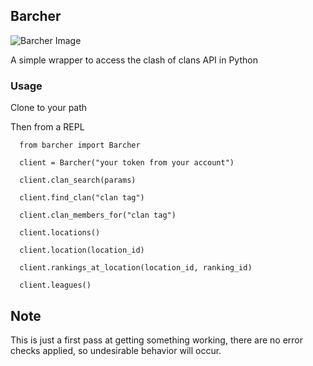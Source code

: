 ## Barcher
![Barcher Image](https://s3-us-west-2.amazonaws.com/barcher/barb-archers.jpg)

A simple wrapper to access the clash of clans API in Python

### Usage
Clone to your path

Then from a REPL

```
  from barcher import Barcher
  
  client = Barcher("your token from your account")
  
  client.clan_search(params)

  client.find_clan("clan tag")

  client.clan_members_for("clan tag")

  client.locations()

  client.location(location_id)

  client.rankings_at_location(location_id, ranking_id)

  client.leagues()
```

## Note
This is just a first pass at getting something working, there are no error checks applied, so undesirable behavior will occur.
